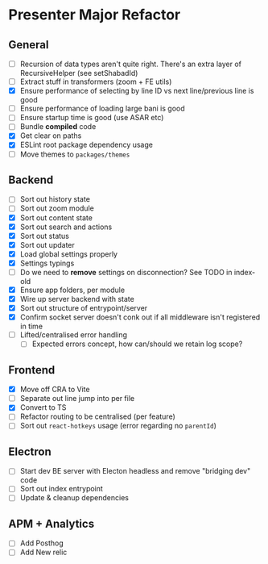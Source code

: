 # Presenter Major Refactor

## General

- [ ] Recursion of data types aren't quite right. There's an extra layer of RecursiveHelper (see setShabadId)
- [ ] Extract stuff in transformers (zoom + FE utils)
- [x] Ensure performance of selecting by line ID vs next line/previous line is good
- [ ] Ensure performance of loading large bani is good
- [ ] Ensure startup time is good (use ASAR etc)
- [ ] Bundle **compiled** code
- [x] Get clear on paths
- [x] ESLint root package dependency usage
- [ ] Move themes to `packages/themes`

## Backend

- [ ] Sort out history state
- [ ] Sort out zoom module
- [x] Sort out content state
- [x] Sort out search and actions
- [x] Sort out status
- [x] Sort out updater
- [x] Load global settings properly
- [x] Settings typings
- [ ] Do we need to **remove** settings on disconnection? See TODO in index-old
- [x] Ensure app folders, per module
- [x] Wire up server backend with state
- [x] Sort out structure of entrypoint/server
- [x] Confirm socket server doesn't conk out if all middleware isn't registered in time
- [ ] Lifted/centralised error handling
  - [ ] Expected errors concept, how can/should we retain log scope?

## Frontend

- [x] Move off CRA to Vite
- [ ] Separate out line jump into per file
- [x] Convert to TS
- [ ] Refactor routing to be centralised (per feature)
- [ ] Sort out `react-hotkeys` usage (error regarding no `parentId`)

## Electron

- [ ] Start dev BE server with Electon headless and remove "bridging dev" code
- [ ] Sort out index entrypoint
- [ ] Update & cleanup dependencies

## APM + Analytics

- [ ] Add Posthog
- [ ] Add New relic

